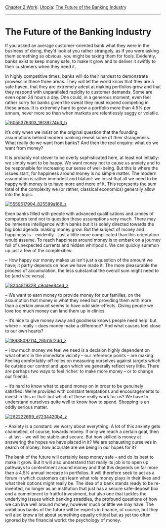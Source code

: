 [Chapter 2.Work](https://www.theschooloflife.com/thebookoflife/category/work/): [Utopia](https://www.theschooloflife.com/thebookoflife/category/work/utopia/): [The Future of the Banking Industry](https://www.theschooloflife.com/thebookoflife/the-future-of-the-banking-industry/)

* * *

# The Future of the Banking Industry

If you asked an average customer-oriented bank what they were in the business of doing, they’d look at you rather strangely, as if you were asking them something so obvious, you might be taking them for fools. Evidently, banks exist to keep money safe, to make it grow and to deliver it swiftly to their customers when they need it.

In highly competitive times, banks will do their hardest to demonstrate prowess in these three areas. They will let the world know that they are a safe haven, that they are extremely adept at making portfolios grow and that they respond with unparalleled rapidity to customer demands. Some are even open 24 hours a day. One could, in a generous moment, even feel rather sorry for banks given the sweat they must expend competing in these areas. It is extremely hard to grow a portfolio more than 4.5% per annum, never more so than when markets are relentlessly saggy or volatile.

[![6055376303_19f39774b3_b](https://www.theschooloflife.com/thebookoflife/wp-content/uploads/2014/08/6055376303_19f39774b3_b.jpg)](http://www.thebookoflife.org/wp-content/uploads/2014/08/6055376303_19f39774b3_b.jpg)

It’s only when we insist on the original question that the founding assumptions behind modern banking reveal some of their strangeness. What really do we want from banks? And then the real enquiry: what do we want from money?

It is probably not clever to be overly sophisticated here, at least not initially: we simply want to be happy. We want money not to cause us anxiety and to be responsible for increasing our sense of well-being. But this is where the issues start, for happiness around money is no simple matter. The modern assumption is rather immodest and blatant: we insist that all we need to be happy with money is to have more and more of it. This represents the sum total of the complexity we (or rather, classical economics) generally allow into the topic.

[![5559517904_825589a166_z](https://www.theschooloflife.com/thebookoflife/wp-content/uploads/2014/09/5559517904_825589a166_z1.jpg)](http://www.thebookoflife.org/wp-content/uploads/2014/09/5559517904_825589a166_z1.jpg)

Even banks filled with people with advanced qualifications and armies of computers tend not to question these assumptions very much. There may be immense intelligence within banks but it is solely directed towards the big bold agenda: making money grow. But the subject of money and happiness is – evidently – just a little more complicated than this orientation would assume. To reach happiness around money is to embark on a journey full of unexpected currents and hidden whirlpools. We can quickly summon up just a few of the complexities:

– How happy our money makes us isn’t just a question of the&nbsp;amount we have; it partly depends on how we have made it. The more pleasurable the process of accumulation, the less substantial the overall sum might need to be (and vice versa).

[![8244819328_c9ddee84ed_z](https://www.theschooloflife.com/thebookoflife/wp-content/uploads/2014/09/8244819328_c9ddee84ed_z.jpg)](http://www.thebookoflife.org/wp-content/uploads/2014/09/8244819328_c9ddee84ed_z.jpg)

– We want to earn money to provide money for our families, on the assumption that money is what they need but providing them with more than a certain amount seems to have odd side-effects. Giving people we love too much money can land them up in clinics.

– It’s nice to give money away and goodness knows people need help: but where – really – does money make a difference? And what causes feel close to our own hearts?

[![18638097114_26fd15f2dd_z](https://www.theschooloflife.com/thebookoflife/wp-content/uploads/2014/09/18638097114_26fd15f2dd_z.jpg)](http://www.thebookoflife.org/wp-content/uploads/2014/09/18638097114_26fd15f2dd_z.jpg)

– How much money we feel we need is a decision highly dependent on what others in the immediate vicinity – our reference points – are making. Feeling comfortably-off relies on measuring ourselves against targets which lie outside our control and upon which we generally reflect very little. There are perhaps two ways to feel richer: to make more money – or to change our friends.

– It’s hard to know what to spend money on in order to be genuinely satisfied. We’re provided with constant temptations and encouragements to invest in this or that: but which of these really work for us? We have to understand ourselves quite well to know how to spend. Shopping is an oddly serious matter.

[![262222699_d7234420b4_z](https://www.theschooloflife.com/thebookoflife/wp-content/uploads/2014/09/262222699_d7234420b4_z1.jpg)](http://www.thebookoflife.org/wp-content/uploads/2014/09/262222699_d7234420b4_z1.jpg)

– Anxiety is a constant: we worry about everything. A lot of this anxiety gets channelled, of course, towards money. If only we reach a certain goal, then – at last – we will be stable and secure. But how skilled is money at answering the hopes we have placed in it? We are exhausting ourselves in search of money: how accurate are we being in our hopes for it?

The bank of the future will certainly keep money safe – and do its best to make it grow. But it will also understand that really its job is to open up pathways to contentment around money and that this depends on far more than a 4.5% annual increase in portfolios. It will therefore seek to act as a forum in which customers can learn what role money plays in their lives and what their options might really be. The idea of a bank stands ready to be re-invented, no longer as an institution that just has a secure safe-deposit box and a commitment to fruitful investment, but also one that tackles the underlying issues which banking straddles, the profound questions of how we can live well around money, however much or little we may have. The ambitious banks of the future will be experts in finance, of course, but they will also know a lot about something equally critical but as yet too often ignored by the financial world: the psychology of money.
